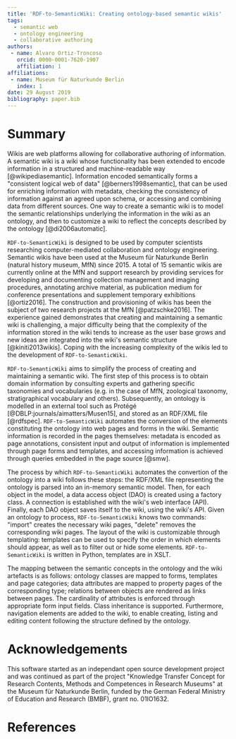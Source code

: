 ```yaml
---
title: 'RDF-to-SemanticWiki: Creating ontology-based semantic wikis'
tags:
  - semantic web
  - ontology engineering
  - collaborative authoring
authors:
 - name: Alvaro Ortiz-Troncoso
   orcid: 0000-0001-7620-1907
   affiliation: 1
affiliations:
 - name: Museum für Naturkunde Berlin
   index: 1
date: 29 August 2019
bibliography: paper.bib
---
```


# Summary

Wikis are web platforms allowing for collaborative authoring of information. A semantic wiki is a wiki whose functionality has been extended to encode information in a structured and machine-readable way [@wikipediasemantic]. Information encoded semantically forms a "consistent logical web of data" [@berners1998semantic], that can be used for enriching information with metadata, checking the consistency of information against an agreed upon schema, or accessing and combining data from different sources. 
One way to create a semantic wiki is to model the semantic relationships underlying the information in the wiki as an ontology, and then to customize a wiki to reflect the concepts described by the ontology [@di2006automatic]. 

``RDF-to-SemanticWiki`` is designed to be used by computer scientists researching computer-mediated collaboration and ontology engineering. Semantic wikis have been used at the Museum für Naturkunde Berlin (natural history museum, MfN) since 2015. A total of 15 semantic wikis are currently online at the MfN and support research by providing services for developing and documenting collection management and imaging procedures, annotating archive material, as publication medium for conference presentations and supplement temporary exhibitions [@ortiz2016]. The construction and provisioning of wikis has been the subject of two research projects at the MfN [@patzschke2016]. The experience gained demonstrates that creating and maintaining a semantic wiki is challenging, a major difficulty being that the complexity of the information stored in the wiki tends to increase as the user base grows and new ideas are integrated into the wiki's semantic structure [@kiniti2013wikis]. Coping with the increasing complexity of the wikis led to the development of ``RDF-to-SemanticWiki``.

``RDF-to-SemanticWiki`` aims to simplify the process of creating and maintaining a semantic wiki. The first step of this process is to obtain domain information by consulting experts and gathering specific taxonomies and vocabularies (e.g. in the case of MfN, zoological taxonomy, stratigraphical vocabulary and others). Subsequently, an ontology is modelled in an external tool such as Protégé [@DBLP:journals/aimatters/Musen15], and stored as an RDF/XML file [@rdfspec]. ``RDF-to-SemanticWiki`` automates the conversion of the elements constituting the ontology into web pages and forms in the wiki. Semantic information is recorded in the pages themselves: metadata is encoded as page annotations, consistent input and output of information is implemented through page forms and templates, and accessing information is achieved through queries embedded in the page source [@smw].

The process by which ``RDF-to-SemanticWiki`` automates the convertion of the ontology into a wiki follows these steps: the RDF/XML file representing the ontology is parsed into an in-memory semantic model. Then, for each object in the model, a data access object (DAO) is created using a factory class. A connection is established with the wiki's web interface (API). Finally, each DAO object saves itself to the wiki, using the wiki's API. Given an ontology to process, ``RDF-to-SemanticWiki`` knows two commands: "import" creates the necessary wiki pages, "delete" removes the corresponding wiki pages. The layout of the wiki is customizable through templating: templates can be used to specify the order in which elements should appear, as well as to filter out or hide some elements. ``RDF-to-SemanticWiki`` is written in Python, templates are in XSLT.

The mapping between the semantic concepts in the ontology and the wiki artefacts is as follows: ontology classes are mapped to forms, templates and page categories; data attributes are mapped to property pages of the corresponding type; relations between objects are rendered as links between pages. The cardinality of attributes is enforced through appropriate form input fields. Class inheritance is supported. Furthermore, navigation elements are added to the wiki, to enable creating, listing and editing content following the structure defined by the ontology.

# Acknowledgements
This software started as an independant open source development project and was continued as part of the project "Knowledge Transfer Concept for Research Contents, Methods and Competences in Research Museums" at the Museum für Naturkunde Berlin, funded by the German Federal Ministry of Education and Research (BMBF), grant no. 01IO1632.

# References
